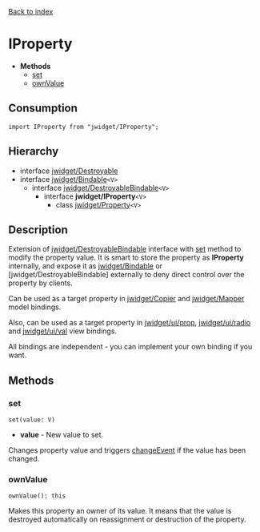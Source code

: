 [Back to index](../README.md)

# IProperty

* **Methods**
	* [set](#set)
	* [ownValue](#ownvalue)

## Consumption

	import IProperty from "jwidget/IProperty";

## Hierarchy

* interface [jwidget/Destroyable](Destroyable.md)
* interface [jwidget/Bindable](Bindable.md)`<V>`
	* interface [jwidget/DestroyableBindable](DestroyableBindable.md)`<V>`
		* interface **jwidget/IProperty**`<V>`
			* class [jwidget/Property](Property.md)`<V>`

## Description

Extension of [jwidget/DestroyableBindable](Watchable.md) interface with [set](#set) method to modify the property value. It is smart to store the property as **IProperty** internally, and expose it as [jwidget/Bindable](Watchable.md) or [jwidget/DestroyableBindable] externally to deny direct control over the property by clients.

Can be used as a target property in [jwidget/Copier](Copier.md) and [jwidget/Mapper](Mapper.md) model bindings.

Also, can be used as a target property in [jwidget/ui/prop](ui/prop.md), [jwidget/ui/radio](ui/radio.md) and [jwidget/ui/val](ui/val.md) view bindings.

All bindings are independent - you can implement your own binding if you want.

## Methods

### set

	set(value: V)

* **value** - New value to set.

Changes property value and triggers [changeEvent](Watchable.md#changeevent) if the value has been changed.

### ownValue

	ownValue(): this

Makes this property an owner of its value. It means that the value is destroyed automatically on reassignment or destruction of the property.
